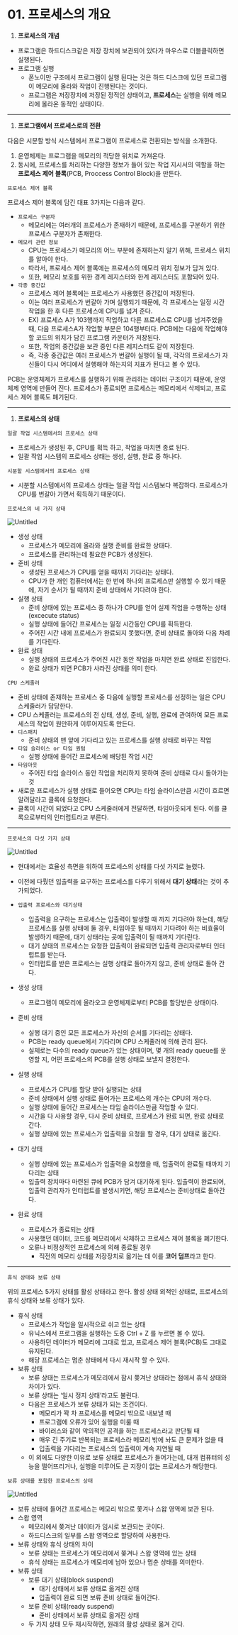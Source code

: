 # 01. 프로세스의 개요

1. **프로세스의 개념**
- 프로그램은 하드디스크같은 저장 장치에 보관되어 있다가 마우스로 더블클릭하면 실행된다.
- 프로그램 실행
  - 폰노이만 구조에서 프로그램이 실행 된다는 것은 하드 디스크에 있던 프로그램이 메모리에 올라와 작업이 진행된다는 것이다.
  - 프로그램은 저장장치에 저장된 정적인 상태이고, **프로세스**는 실행을 위해 메모리에 올라온 동적인 상태이다.

---

1. **프로그램에서 프로세스로의 전환**

다음은 시분할 방식 시스템에서 프로그램이 프로세스로 전환되는 방식을 소개한다.

1. 운영체제는 프로그램을 메모리의 적당한 위치로 가져온다.
2. 동시에, 프로세스를 처리하는 다양한 정보가 들어 있는 작업 지시서의 역할을 하는 **프로세스 제어 블록**(PCB, Proccess Control Block)을 만든다.

`프로세스 제어 블록`

프로세스 제어 블록에 담긴 대표 3가지는 다음과 같다.

- `프로세스 구분자`
  - 메모리에는 여러개의 프로세스가 존재하기 때문에, 프로세스를 구분하기 위한 프로세스 구분자가 존재한다.
- `메모리 관련 정보`
  - CPU는 프로세스가 메모리의 어느 부분에 존재하는지 알기 위해, 프로세스 위치를 알아야 한다.
  - 따라서, 프로세스 제어 블록에는 프로세스의 메모리 위치 정보가 담겨 있다.
  - 또한, 메모리 보호를 위한 경계 레지스터와 한계 레지스터도 포함되어 있다.
- `각종 중간값`
  - 프로세스 제어 블록에는 프로세스가 사용했던 중간값이 저장된다.
  - 이는 여러 프로세스가 번갈아 가며 실행되기 때문에, 각 프로세스는 일정 시간 작업을 한 후 다른 프로세스에 CPU를 넘겨 준다.
  - EX) 프로세스 A가 103행까지 작업하고 다른 프로세스로 CPU를 넘겨주었을 때, 다음 프로세스A가 작업할 부분은 104행부터다. PCB에는 다음에 작업해야할 코드의 위치가 담긴 프로그램 카운터가 저장된다.
  - 또한, 작업의 중간값을 보관 중인 다른 레지스터도 같이 저장된다.
  - 즉, 각종 중간값은 여러 프로세스가 번갈아 실행이 될 때, 각각의 프로세스가 자신들이 다시 어디에서 실행해야 하는지의 지표가 된다고 볼 수 있다.

PCB는 운영체제가 프로세스를 실행하기 위해 관리하는 데이터 구조이기 때문에, 운영체제 영역에 만들어 진다. 프로세스가 종료되면 프로세스는 메모리에서 삭제되고, 프로세스 제어 블록도 폐기된다.

---

1. **프로세스의 상태**

`일괄 작업 시스템에서의 프로세스 상태`

- 프로세스가 생성된 후, CPU를 획득 하고, 작업을 마치면 종료 된다.
- 일괄 작업 시스템의 프로세스 상태는 생성, 실행, 완료 중 하나다.

`시분할 시스템에서의 프로세스 상태`

- 시분할 시스템에서의 프로세스 상태는 일괄 작업 시스템보다 복잡하다. 프로세스가 CPU를 번갈아 가면서 획득하기 때문이다.

`프로세스의 네 가지 상태`

![Untitled](C:\Users\ganjisriver\Desktop\git_file\Computer-Science\쉽게%20배우는%20운영체제\3장%20프로세스와%20스레드\assets\3-1-1%20프로세스의%20네%20가지%20상태.png)

- 생성 상태
  - 프로세스가 메모리에 올라와 실행 준비를 완료한 상태다.
  - 프로세스를 관리하는데 필요한 PCB가 생성된다.
- 준비 상태
  - 생성된 프로세스가 CPU를 얻을 때까지 기다리는 상태다.
  - CPU가 한 개인 컴퓨터에서는 한 번에 하나의 프로세스만 실행할 수 있기 때문에, 자기 순서가 될 때까지 준비 상태에서 기다려야 한다.
- 실행 상태
  - 준비 상태에 있는 프로세스 중 하나가 CPU를 얻어 실제 작업을 수행하는 상태(excecute status)
  - 실행 상태에 들어간 프로세스는 일정 시간동안 CPU를 획득한다.
  - 주어진 시간 내에 프로세스가 완료되지 못했다면, 준비 상태로 돌아와 다음 차례를 기다린다.
- 완료 상태
  - 실행 상태의 프로세스가 주어진 시간 동안 작업을 마치면 완료 상태로 진입한다.
  - 완료 상태가 되면 PCB가 사라진 상태를 의미 한다.

`CPU 스케줄러`

- 준비 상태에 존재하는 프로세스 중 다음에 실행할 프로세스를 선정하는 일은 CPU 스케줄러가 담당한다.
- CPU 스케줄러는 프로세스의 전 상태, 생성, 준비, 실행, 완료에 관여하여 모든 프로세스의 작업이 원만하게 이루어지도록 만든다.
- `디스패치`
  - 준비 상태의 맨 앞에 기다리고 있는 프로세스를 실행 상태로 바꾸는 작업
- `타임 슬라이스 or 타임 퀀텀`
  - 실행 상태에 들어간 프로세스에 배당된 작업 시간
- `타임아웃`
  - 주어진 타임 슬라이스 동안 작업을 처리하지 못하여 준비 상태로 다시 돌아가는 것
- 새로운 프로세스가 실행 상태로 들어오면 CPU는 타임 슬라이스만큼 시간이 흐르면 알려달라고 클록에 요청한다.
- 클록이 시간이 되었다고 CPU 스케줄러에게 전달하면, 타임아웃되게 된다. 이를 클록으로부터의 인터럽트라고 부른다.

---

`프로세스의 다섯 가지 상태`

![Untitled](C:\Users\ganjisriver\Desktop\git_file\Computer-Science\쉽게%20배우는%20운영체제\3장%20프로세스와%20스레드\assets\3-1-2%20프로세스의%20다섯%20가지%20상태.png)

- 현대에서는 효율성 측면을 위하여 프로세스의 상태를 다섯 가지로 늘렸다.

- 이전에 다뤘던 입출력을 요구하는 프로세스를 다루기 위해서 **대기 상태**라는 것이 추가되었다.

- `입출력 프로세스와 대기상태`
  
  - 입출력을 요구하는 프로세스는 입출력이 발생할 때 까지 기다려야 하는데, 해당 프로세스를 실행 상태에 둘 경우, 타임아웃 될 때까지 기다려야 하는 비효율이 발생하기 때문에, 대기 상태라는 곳에 입출력이 될 때까지 기다린다.
  - 대기 상태의 프로세스는 요청한 입출력이 완료되면 입출력 관리자로부터 인터럽트를 받는다.
  - 인터럽트를 받은 프로세스는 실행 상태로 돌아가지 않고, 준비 상태로 돌아 간다.

- 생성 상태
  
  - 프로그램이 메모리에 올라오고 운영체제로부터 PCB를 할당받은 상태이다.

- 준비 상태
  
  - 실행 대기 중인 모든 프로세스가 자신의 순서를 기다리는 상태다.
  - PCB는 ready queue에서 기다리며 CPU 스케줄러에 의해 관리 된다.
  - 실제로는 다수의 ready queue가 있는 상태이며, 몇 개의 ready queue를 운영할 지, 어떤 프로세스의 PCB를 실행 상태로 보낼지 결정한다.

- 실행 상태
  
  - 프로세스가 CPU를 할당 받아 실행되는 상태
  - 준비 상태에서 실행 상태로 들어가는 프로세스의 개수는 CPU의 개수다.
  - 실행 상태에 들어간 프로세스는 타임 슬라이스만큼 작업할 수 있다.
  - 시간을 다 사용할 경우, 다시 준비 상태로, 프로세스가 완료 되면, 완료 상태로 간다.
  - 실행 상태에 있는 프로세스가 입출력을 요청을 할 경우, 대기 상태로 옮긴다.

- 대기 상태
  
  - 실행 상태에 있는 프로세스가 입출력을 요청했을 때, 입출력이 완료될 때까지 기다리는 상태
  - 입출력 장치마다 마련된 큐에 PCB가 담겨 대기하게 된다. 입출력이 완료되어, 입출력 관리자가 인터럽트를 발생시키면, 해당 프로세스는 준비상태로 돌아간다.

- 완료 상태
  
  - 프로세스가 종료되는 상태
  - 사용했던 데이터, 코드를 메모리에서 삭제하고 프로세스 제어 블록을 폐기한다.
  - 오류나 비정상적인 프로세스에 의해 종료될 경우
    - 직전의 메모리 상태를 저장장치로 옮기는 데 이를 **코어 덤프**라고 한다.

---

`휴식 상태와 보류 상태`

위의 프로세스 5가지 상태를 활성 상태라고 한다. 활성 상태 외적인 상태로, 프로세스의 휴식 상태와 보류 상태가 있다.

- 휴식 상태
  - 프로세스가 작업을 일시적으로 쉬고 있는 상태
  - 유닉스에서 프로그램을 실행하는 도중 Ctrl + Z 를 누르면 볼 수 있다.
  - 사용하던 데이터가 메모리에 그대로 있고, 프로세스 제어 블록(PCB)도 그대로 유지된다.
  - 해당 프로세스는 멈춘 상태에서 다시 재시작 할 수 있다.
- 보류 상태
  - 보류 상태는 프로세스가 메모리에서 잠시 쫒겨난 상태라는 점에서 휴식 상태와 차이가 있다.
  - 보류 상태는 ‘일시 정지 상태’라고도 불린다.
  - 다음은 프로세스가 보류 상태가 되는 조건이다.
    - 메모리가 꽉 차 프로세스를 메모리 밖으로 내보낼 때
    - 프로그램에 오류가 있어 실행을 미룰 때
    - 바이러스와 같이 악의적인 공격을 하는 프로세스라고 판단될 때
    - 매우 긴 주기로 반복되는 프로세스라 메모리 밖에 놔도 큰 문제가 없을 때
    - 입출력을 기다리는 프로세스의 입출력이 계속 지연될 때
  - 이 외에도 다양한 이유로 보류 상태로 프로세스가 들어가는데, 대개 컴퓨터의 성능을 떨어뜨리거나, 실행을 미루어도 큰 지장이 없는 프로세스가 해당한다.

`보류 상태를 포함한 프로세스의 상태`

![Untitled](C:\Users\ganjisriver\Desktop\git_file\Computer-Science\쉽게%20배우는%20운영체제\3장%20프로세스와%20스레드\assets\3-1-3%20보류%20포함한%20프로세스의%20상태.png)

- 보류 상태에 들어간 프로세스는 메모리 밖으로 쫓겨나 스왑 영역에 보관 된다.
- 스왑 영역
  - 메모리에서 쫒겨난 데이터가 임시로 보관되는 곳이다.
  - 하드디스크의 일부를 스왑 영역으로 할당하여 사용한다.
- 보류 상태와 휴식 상태의 차이
  - 보류 상태는 프로세스가 메모리에서 쫒겨나 스왑 영역에 있는 상태
  - 휴식 상태는 프로세스가 메모리에 남아 있으나 멈춘 상태를 의미한다.
- 보류 상태
  - 보류 대기 상태(block suspend)
    - 대기 상태에서 보류 상태로 옮겨진 상태
    - 입출력이 완료 되면 보류 준비 상태로 들어간다.
  - 보류 준비 상태(ready suspend)
    - 준비 상태에서 보류 상태로 옮겨진 상태
  - 두 가지 상태 모두 재시작하면, 원래의 활성 상태로 옮겨 간다.
